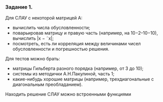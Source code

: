 ### Задание 1.

Для СЛАУ с некоторой матрицей A:
- вычислить числа обусловленности;
- поварьировав матрицу и правую часть (например, на 10−2–10−10), вычислить |x − ˜x|;
- посмотреть, есть ли корреляция между величинами чисел обусловленности и погрешностью решения.

Для тестов можно брать:
- матрицы Гильберта разного порядка (например, от 3 до 10);
- системы из методички А.Н.Пакулиной, часть 1;
- какие-нибудь хорошие матрицы (например, трехдиагональные с диагональным
преобладанием).

Находить решение СЛАУ можно встроенными функциями